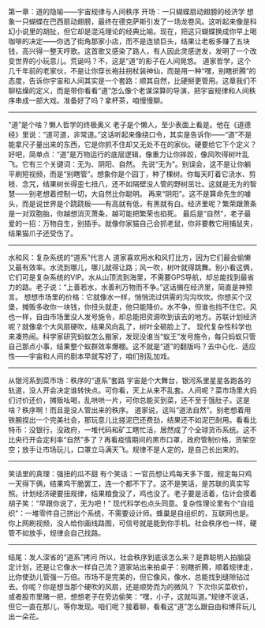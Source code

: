 第一章：道的隐喻——宇宙规律与人间秩序
开场：一只蝴蝶扇动翅膀的经济学
想象一只蝴蝶在巴西扇动翅膀，最终在德克萨斯引发了一场龙卷风。这听起来像是科幻小说里的胡扯，但它却是混沌理论的经典比喻。现在，把这只蝴蝶换成你早上喝咖啡的决定——你选了街角那家小店，而不是连锁巨头，结果让老板多赚了五块钱，高兴得一整天哼歌。这首歌又感染了路人，有人因此灵感迸发，发明了一个改变世界的小玩意儿。荒诞吗？不，这是“道”的影子在人间晃悠。
道家哲学，这个几千年前的老家伙，不是让你穿长袍拄拐杖装神仙，而是用一种“嘿，别瞎折腾”的态度，告诉你宇宙和人间其实是一个套路：顺其自然，比硬掰更管用。这章我们不聊枯燥的定义，而是带你看看“道”怎么像个老谋深算的导演，把宇宙规律和人间秩序串成一部大戏。准备好了吗？拿杯茶，咱慢慢聊。
________________________________________
“道”是个啥？懒人哲学的终极奥义
老子是个懒人，至少表面上看是。他在《道德经》里说：“道可道，非常道。”这话听起来像绕口令，其实是告诉你——“道”不是能拿尺子量出来的东西，它是你抓不住却又无处不在的家伙。硬要给它下个定义？好吧，简单点：“道”是万物运行的底层逻辑，像重力让你摔跤，像风吹得树叶乱飞。它有三个关键词：无为、阴阳、自然。
先说“无为”。别误会，这不是让你躺平刷短视频，而是“别瞎管”。想象你是个园丁，种了棵树。你每天盯着它浇水、剪枝、念咒，结果树长得歪七扭八，还不如隔壁没人管的野树茁壮。这就是无为的智慧——别老想着控制一切，大自然比你聪明。
再来“阴阳”。这不是算命先生的噱头，而是说世界是个跷跷板——有高就有低，有黑就有白。经济里呢？繁荣跟萧条是一对双胞胎，你越想消灭萧条，越可能把繁荣也掐死。
最后是“自然”，老子最爱的一招：万物自生，别插手。就像你家猫自己会抓老鼠，你非要教它用捕鼠夹，结果猫爪子还受伤了。
________________________________________
水和风：复杂系统的“道系”代言人
道家喜欢用水和风打比方，因为它们最会偷懒又最有效率。水流到哪儿，哪儿就得让路；风一吹，树叶就得跳舞。别小看这俩，它们可是复杂系统的VIP。水从山顶流到海里，不需要GPS导航，却总能找到最省力的路。老子说：“上善若水，水善利万物而不争。”这话搁在经济里，简直是神预言。
想想市场里的价格：它就像水一样，悄悄流过供需的沟沟坎坎。你想买个汉堡，摊贩多收你一块钱，你扭头就走，他只能降价。水不争，但谁也挡不住它。风也一样，自由市场里没人发号施令，却总能把资源吹到该去的地方。苏联计划经济呢？就像拿个大风扇硬吹，结果风向乱了，树叶全砸脸上了。
现代复杂性科学也来凑热闹。科学家研究蚂蚁怎么搬家，发现没谁当“蚁王”发号施令，每只蚂蚁只管自己那点小事，结果整个蚁群效率爆棚。这不就是“道”的翻版吗？去中心化、适应性——宇宙和人间的剧本早就写好了，咱们别乱加戏。
________________________________________
从银河系到菜市场：秩序的“道系”套路
宇宙是个大舞台，银河系里星星各跑各的轨道，没人开会决定谁转快点。可你看，天上从来不乱套。人间呢？菜市场里大妈们讨价还价，摊贩吆喝，乱哄哄一片，可你总能买到菜，还不至于饿肚子。这是啥？秩序啊！而且是没人管出来的秩序。
道家说，这叫“道法自然”。别老想着用铁腕捏出一个完美社会，那玩意儿比搓泥巴还费劲，结果还不如泥巴耐用。看看比特币：没银行，没政府，一堆代码和矿工瞎忙活，居然成了个全球货币系统。这不比央行开会定利率“自然”多了？再看疫情期间的黑市口罩，政府管制价格，货架空空；放手让市场玩儿，口罩立马满天飞。规律不是人定的，是自己长出来的。
________________________________________
笑话里的真理：强扭的瓜不甜
有个笑话：一官员想让鸡每天多下蛋，规定每只鸡一天得下俩，结果鸡干脆罢工，连一个都不下了。这不是笑话，是苏联的真实写照。计划经济硬要扭规律，结果粮食没了，鸡也没了。老子要是活着，估计会摸着胡子笑：“早跟你说了，无为吧！”
现代科学也点头同意。复杂性理论里有个“自组织”：一堆零件自己拼出个系统，不需要设计师。蜂巢是自组织的，互联网也是。你上网刷视频，没人给你画线路图，可信号就是能到你手机。社会秩序也一样，硬管不如放手，规律会自己找路。
________________________________________
结尾：发人深省的“道系”拷问
所以，社会秩序到底该怎么来？是靠聪明人拍脑袋定计划，还是让它像水一样自己流？道家站出来拍桌子：别瞎折腾，顺着规律走，比你使劲儿管强一万倍。市场不是完美的，但它像风，像水，总能找到缝隙钻过去。你呢？你是想当那个硬吹的风扇，还是顺势而为的微风？
下次你买菜砍价，或者股市里赌一把，想想老子在旁边偷笑：“嘿，小子，这就叫道。”规律不说话，但它一直在那儿，等你发现。咱们呢？接着聊，看看这“道”怎么跟自由和博弈玩儿出一朵花。
